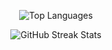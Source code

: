 <p align="center">
  <img align="center" src="https://github-readme-stats.vercel.app/api/top-langs?username=cotamilhas&show_icons=true&locale=en&layout=compact&theme=dark" alt="Top Languages">
</p>
<p align="center">
  <img align="center" src="https://github-readme-streak-stats.herokuapp.com/?user=cotamilhas&theme=dark" alt="GitHub Streak Stats">
</p>
